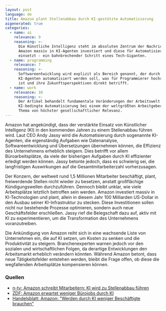 ```yaml
---
layout: post
language: de
title: Amazon plant Stellenabbau durch KI-gestützte Automatisierung
aigenerated: true
categories:
  - name: ai
    relevance: 9
    reasoning: >-
      Die Künstliche Intelligenz steht im absoluten Zentrum der Nachricht, da
      Amazon massiv in KI-Agenten investiert und diese für Automatisierung
      einsetzt - ein bahnbrechender Schritt eines Tech-Giganten.
  - name: programming
    relevance: 7
    reasoning: >-
      Softwareentwicklung wird explizit als Bereich genannt, der durch
      KI-Agenten automatisiert werden soll, was für Programmierer hochrelevant
      ist und ihre Zukunftsperspektiven direkt betrifft.
  - name: work
    relevance: 10
    reasoning: >-
      Der Artikel behandelt fundamentale Veränderungen der Arbeitswelt durch
      KI-bedingte Automatisierung bei einem der weltgrößten Arbeitgeber - ein
      Thema von höchster gesellschaftlicher Relevanz.
---
```


Amazon hat angekündigt, dass der verstärkte Einsatz von Künstlicher Intelligenz (KI) in den kommenden Jahren zu einem Stellenabbau führen wird. Laut CEO Andy Jassy wird die Automatisierung durch sogenannte KI-Agenten, die eigenständig Aufgaben wie Datenanalyse, Softwareentwicklung und Übersetzungen übernehmen können, die Effizienz des Unternehmens erheblich steigern. Dies betrifft vor allem Büroarbeitsplätze, da viele der bisherigen Aufgaben durch KI effizienter erledigt werden können. Jassy betonte jedoch, dass es schwierig sei, die langfristigen Auswirkungen auf die Gesamtmitarbeiterzahl vorherzusagen.

<!--more-->

Der Konzern, der weltweit rund 1,5 Millionen Mitarbeiter beschäftigt, plant, freiwerdende Stellen nicht wieder zu besetzen, anstatt großflächige Kündigungswellen durchzuführen. Dennoch bleibt unklar, wie viele Arbeitsplätze letztlich betroffen sein werden. Amazon investiert massiv in KI-Technologien und plant, allein in diesem Jahr 100 Milliarden US-Dollar in den Ausbau seiner KI-Infrastruktur zu stecken. Diese Investitionen sollen nicht nur bestehende Prozesse optimieren, sondern auch neue Geschäftsfelder erschließen. Jassy rief die Belegschaft dazu auf, aktiv mit KI zu experimentieren, um die Transformation des Unternehmens voranzutreiben.

Die Ankündigung von Amazon reiht sich in eine wachsende Liste von Unternehmen ein, die auf KI setzen, um Kosten zu senken und die Produktivität zu steigern. Branchenexperten warnen jedoch vor den sozialen und wirtschaftlichen Folgen, da derartige Entwicklungen den Arbeitsmarkt erheblich verändern könnten. Während Amazon betont, dass neue Tätigkeitsfelder entstehen werden, bleibt die Frage offen, ob diese die wegfallenden Arbeitsplätze kompensieren können.

### Quellen
- [n-tv: Amazon schreibt Mitarbeitern: KI wird zu Stellenabbau führen](https://www.n-tv.de/wirtschaft/Amazon-schreibt-Mitarbeitern-KI-wird-zu-Stellenabbau-fuehren-article25841016.html)
- [ZDF: Amazon erwartet weniger Bürojobs durch KI](https://www.zdfheute.de/wirtschaft/unternehmen/amazon-chef-erwartet-stellenabbau-kuenstliche-intelligenz-100.html)
- [Handelsblatt: Amazon: "Werden durch KI weniger Beschäftigte brauchen"](https://www.handelsblatt.com/unternehmen/handel-konsumgueter/amazon-werden-durch-ki-weniger-beschaeftigte-brauchen/100135795.html)
